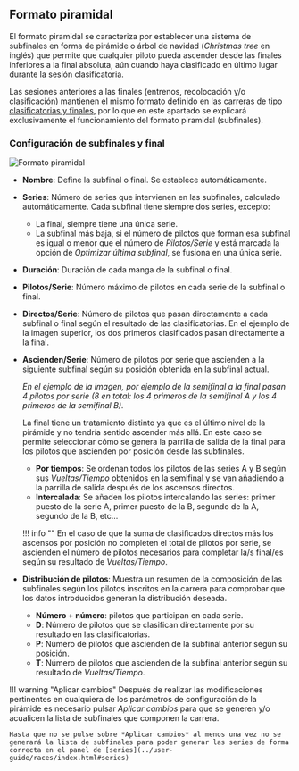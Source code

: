 ## Formato piramidal

El formato piramidal se caracteriza por establecer una sistema de subfinales en forma de pirámide o árbol de navidad (*Christmas tree* en inglés) que permite que cualquier piloto pueda ascender desde las finales inferiores a la final absoluta, aún cuando haya clasificado en último lugar durante la sesión clasificatoria. 

Las sesiones anteriores a las finales (entrenos, recolocación y/o clasificación) mantienen el mismo formato definido en las carreras de tipo [clasificatorias y finales](./race-formats/qualify-finals/index.html), por lo que en este apartado se explicará exclusivamente el funcionamiento del formato piramidal (subfinales).

### Configuración de subfinales y final

![Formato piramidal](img/subfinals.png)

- **Nombre**: Define la subfinal o final. Se establece automáticamente.

- **Series**: Número de series que intervienen en las subfinales, calculado automáticamente. Cada subfinal tiene siempre dos series, excepto:

	- La final, siempre tiene una única serie.
	- La subfinal más baja, si el número de pilotos que forman esa subfinal es igual o menor que el número de *Pilotos/Serie* y está marcada la opción de *Optimizar última subfinal*, se fusiona en una única serie.

- **Duración**: Duración de cada manga de la subfinal o final.

- **Pilotos/Serie**: Número máximo de pilotos en cada serie de la subfinal o final.

- **Directos/Serie**: Número de pilotos que pasan directamente a cada subfinal o final según el resultado de las clasificatorias. En el ejemplo de la imagen superior, los dos primeros clasificados pasan directamente a la final.

- **Ascienden/Serie**: Número de pilotos por serie que ascienden a la siguiente subfinal según su posición obtenida en la subfinal actual. 

	*En el ejemplo de la imagen, por ejemplo de la semifinal a la final pasan 4 pilotos por serie (8 en total: los 4 primeros de la semifinal A y los 4 primeros de la semifinal B).*

	La final tiene un tratamiento distinto ya que es el último nivel de la pirámide y no tendría sentido ascender más allá. En este caso se permite seleccionar cómo se genera la parrilla de salida de la final para los pilotos que ascienden por posición desde las subfinales.

	- **Por tiempos**: Se ordenan todos los pilotos de las series A y B según sus *Vueltas/Tiempo* obtenidos en la semifinal y se van añadiendo a la parrilla de salida después de los ascensos directos.
	- **Intercalada**: Se añaden los pilotos intercalando las series: primer puesto de la serie A, primer puesto de la B, segundo de la A, segundo de la B, etc...

	!!! info ""
		En el caso de que la suma de clasificados directos más los ascensos por posición no completen el total de pilotos por serie, se ascienden el número de pilotos necesarios para completar la/s final/es según su resultado de *Vueltas/Tiempo*.

- **Distribución de pilotos**: Muestra un resumen de la composición de las subfinales según los pilotos inscritos en la carrera para comprobar que los datos introducidos generan la distribución deseada.

	- **Número + número**: pilotos que participan en cada serie.
	- **D**: Número de pilotos que se clasifican directamente por su resultado en las clasificatorias.
	- **P**: Número de pilotos que ascienden de la subfinal anterior según su posición. 
	- **T**: Número de pilotos que ascienden de la subfinal anterior según su resultado de *Vueltas/Tiempo*.

!!! warning "Aplicar cambios"
	Después de realizar las modificaciones pertinentes en cualquiera de los parámetros de configuración de la pirámide es necesario pulsar *Aplicar cambios* para que se generen y/o acualicen la lista de subfinales que componen la carrera.

	Hasta que no se pulse sobre *Aplicar cambios* al menos una vez no se generará la lista de subfinales para poder generar las series de forma correcta en el panel de [series](../user-guide/races/index.html#series)